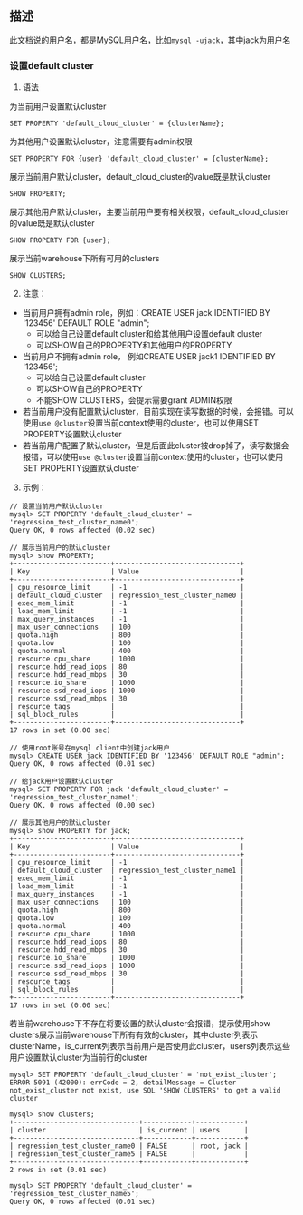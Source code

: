 ## 描述

此文档说的用户名，都是MySQL用户名，比如`mysql -ujack`，其中jack为用户名

### 设置default cluster

1. 语法

为当前用户设置默认cluster

```
SET PROPERTY 'default_cloud_cluster' = {clusterName};
```

为其他用户设置默认cluster，注意需要有admin权限

```
SET PROPERTY FOR {user} 'default_cloud_cluster' = {clusterName};
```

展示当前用户默认cluster，default_cloud_cluster的value既是默认cluster

```
SHOW PROPERTY;
```

展示其他用户默认cluster，主要当前用户要有相关权限，default_cloud_cluster的value既是默认cluster

```
SHOW PROPERTY FOR {user};
```

展示当前warehouse下所有可用的clusters

```
SHOW CLUSTERS;
```

2. 注意：
- 当前用户拥有admin role，例如：CREATE USER jack IDENTIFIED BY '123456' DEFAULT ROLE "admin";
   - 可以给自己设置default cluster和给其他用户设置default cluster
   - 可以SHOW自己的PROPERTY和其他用户的PROPERTY
- 当前用户不拥有admin role， 例如CREATE USER jack1 IDENTIFIED BY '123456';
   - 可以给自己设置default cluster
   - 可以SHOW自己的PROPERTY
   - 不能SHOW CLUSTERS，会提示需要grant ADMIN权限
- 若当前用户没有配置默认cluster，目前实现在读写数据的时候，会报错。可以使用`use @cluster`设置当前context使用的cluster，也可以使用SET PROPERTY设置默认cluster
- 若当前用户配置了默认cluster，但是后面此cluster被drop掉了，读写数据会报错，可以使用`use @cluster`设置当前context使用的cluster，也可以使用SET PROPERTY设置默认cluster

3. 示例：

```
// 设置当前用户默认cluster
mysql> SET PROPERTY 'default_cloud_cluster' = 'regression_test_cluster_name0';
Query OK, 0 rows affected (0.02 sec)

// 展示当前用户的默认cluster
mysql> show PROPERTY;
+------------------------+-------------------------------+
| Key                    | Value                         |
+------------------------+-------------------------------+
| cpu_resource_limit     | -1                            |
| default_cloud_cluster  | regression_test_cluster_name0 |
| exec_mem_limit         | -1                            |
| load_mem_limit         | -1                            |
| max_query_instances    | -1                            |
| max_user_connections   | 100                           |
| quota.high             | 800                           |
| quota.low              | 100                           |
| quota.normal           | 400                           |
| resource.cpu_share     | 1000                          |
| resource.hdd_read_iops | 80                            |
| resource.hdd_read_mbps | 30                            |
| resource.io_share      | 1000                          |
| resource.ssd_read_iops | 1000                          |
| resource.ssd_read_mbps | 30                            |
| resource_tags          |                               |
| sql_block_rules        |                               |
+------------------------+-------------------------------+
17 rows in set (0.00 sec)

// 使用root账号在mysql client中创建jack用户
mysql> CREATE USER jack IDENTIFIED BY '123456' DEFAULT ROLE "admin";
Query OK, 0 rows affected (0.01 sec)

// 给jack用户设置默认cluster
mysql> SET PROPERTY FOR jack 'default_cloud_cluster' = 'regression_test_cluster_name1';
Query OK, 0 rows affected (0.00 sec)

// 展示其他用户的默认cluster
mysql> show PROPERTY for jack;
+------------------------+-------------------------------+
| Key                    | Value                         |
+------------------------+-------------------------------+
| cpu_resource_limit     | -1                            |
| default_cloud_cluster  | regression_test_cluster_name1 |
| exec_mem_limit         | -1                            |
| load_mem_limit         | -1                            |
| max_query_instances    | -1                            |
| max_user_connections   | 100                           |
| quota.high             | 800                           |
| quota.low              | 100                           |
| quota.normal           | 400                           |
| resource.cpu_share     | 1000                          |
| resource.hdd_read_iops | 80                            |
| resource.hdd_read_mbps | 30                            |
| resource.io_share      | 1000                          |
| resource.ssd_read_iops | 1000                          |
| resource.ssd_read_mbps | 30                            |
| resource_tags          |                               |
| sql_block_rules        |                               |
+------------------------+-------------------------------+
17 rows in set (0.00 sec)
```

若当前warehouse下不存在将要设置的默认cluster会报错，提示使用show clusters展示当前warehouse下所有有效的cluster，其中cluster列表示clusterName，is_current列表示当前用户是否使用此cluster，users列表示这些用户设置默认cluster为当前行的cluster

```
mysql> SET PROPERTY 'default_cloud_cluster' = 'not_exist_cluster';
ERROR 5091 (42000): errCode = 2, detailMessage = Cluster not_exist_cluster not exist, use SQL 'SHOW CLUSTERS' to get a valid cluster

mysql> show clusters;
+-------------------------------+------------+------------+
| cluster                       | is_current | users      |
+-------------------------------+------------+------------+
| regression_test_cluster_name0 | FALSE      | root, jack |
| regression_test_cluster_name5 | FALSE      |            |
+-------------------------------+------------+------------+
2 rows in set (0.01 sec)

mysql> SET PROPERTY 'default_cloud_cluster' = 'regression_test_cluster_name5';
Query OK, 0 rows affected (0.01 sec)
```
